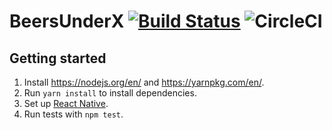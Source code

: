 # BeersUnderX [![Build Status](https://travis-ci.com/myrjola/beersunderx.svg?token=KHU5jpVYXyXbWhN3y83W&branch=master)](https://travis-ci.com/myrjola/beersunderx) ![CircleCI](https://circleci.com/gh/myrjola/beersunderx/tree/master.svg?style=svg&circle-token=24a0c268702e9277c48e0970a7fca373d9fb2447) #

## Getting started ##

1. Install https://nodejs.org/en/ and https://yarnpkg.com/en/.
2. Run `yarn install` to install dependencies.
3. Set up [React Native](https://facebook.github.io/react-native/docs/getting-started.html).
4. Run tests with `npm test`.

